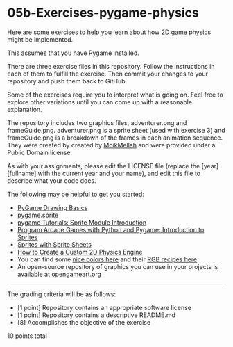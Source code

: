 # 05b-Exercises-pygame-physics

Here are some exercises to help you learn about how 2D game physics might be implemented.

This assumes that you have Pygame installed.

There are three exercise files in this repository. Follow the instructions in each of them to fulfill the exercise. Then commit your changes to your repository and push them back to GitHub.

Some of the exercises require you to interpret what is going on. Feel free to explore other variations until you can come up with a reasonable explanation. 

The repository includes two graphics files, adventurer.png and frameGuide.png. adventurer.png is a sprite sheet (used with exercise 3) and frameGuide.png is a breakdown of the frames in each animation sequence. They were created by created by [MoikMellah](https://opengameart.org/content/mv-platformer-male-32x64) and were provided under a Public Domain license.

As with your assignments, please edit the LICENSE file (replace the [year] [fullname] with the current year and your name), and edit this file to describe what your code does.

The following may be helpful to get you started:

* [PyGame Drawing Basics](https://www.cs.ucsb.edu/~pconrad/cs5nm/topics/pygame/drawing/)
* [pygame.sprite](https://www.pygame.org/docs/ref/sprite.html)
* [pygame Tutorials: Sprite Module Introduction](https://www.pygame.org/docs/tut/SpriteIntro.html)
* [Program Arcade Games with Python and Pygame: Introduction to Sprites](http://programarcadegames.com/index.php?chapter=introduction_to_sprites)
* [Sprites with Sprite Sheets](http://programarcadegames.com/python_examples/en/sprite_sheets/)
* [How to Create a Custom 2D Physics Engine](https://gamedevelopment.tutsplus.com/tutorials/how-to-create-a-custom-2d-physics-engine-the-basics-and-impulse-resolution--gamedev-6331)
* You can find some [nice colors here](https://yeun.github.io/open-color/) and their [RGB recipes here](https://yeun.github.io/open-color/ingredients.html)
* An open-source repository of graphics you can use in your projects is available at [opengameart.org](https://opengameart.org)

---

The grading criteria will be as follows:

* [1 point] Repository contains an appropriate software license
* [1 point] Repository contains a descriptive README.md
* [8] Accomplishes the objective of the exercise

10 points total